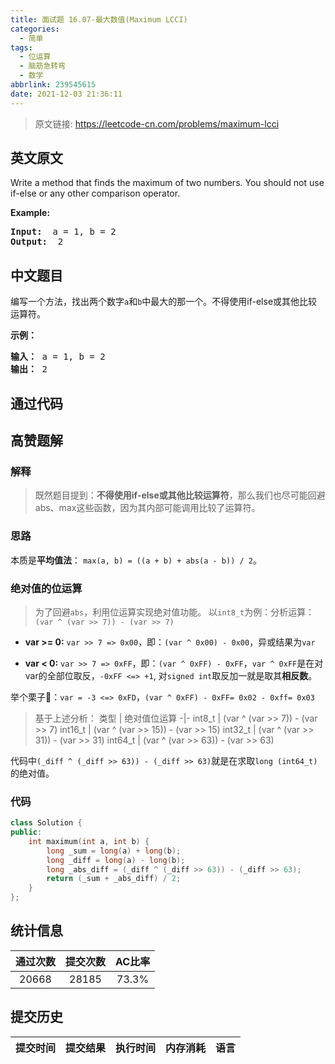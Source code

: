 ```yaml
---
title: 面试题 16.07-最大数值(Maximum LCCI)
categories:
  - 简单
tags:
  - 位运算
  - 脑筋急转弯
  - 数学
abbrlink: 239545615
date: 2021-12-03 21:36:11
---
```


> 原文链接: https://leetcode-cn.com/problems/maximum-lcci


## 英文原文
<div><p>Write a method that finds the maximum of two numbers. You should not use if-else or any other comparison operator.</p>

<p><strong>Example: </strong></p>

<pre>
<strong>Input: </strong> a = 1, b = 2
<strong>Output: </strong> 2
</pre>
</div>

## 中文题目
<div><p>编写一个方法，找出两个数字<code>a</code>和<code>b</code>中最大的那一个。不得使用if-else或其他比较运算符。</p>
<p><strong>示例：</strong></p>
<pre><strong>输入：</strong> a = 1, b = 2
<strong>输出：</strong> 2
</pre>
</div>

## 通过代码
<RecoDemo>
</RecoDemo>


## 高赞题解
### 解释
> 既然题目提到：**不得使用if-else或其他比较运算符**，那么我们也尽可能回避abs、max这些函数，因为其内部可能调用比较了运算符。

### 思路
本质是**平均值法**： `max(a, b) = ((a + b) + abs(a - b)) / 2`。

### 绝对值的位运算 
> 为了回避`abs`，利用位运算实现绝对值功能。
> 以`int8_t`为例：分析运算：`(var ^ (var >> 7)) - (var >> 7)`

- **var >= 0:** `var >> 7 => 0x00`，即：`(var ^ 0x00) - 0x00`，异或结果为`var`

- **var < 0:** `var >> 7 => 0xFF`，即：`(var ^ 0xFF) - 0xFF`，`var ^ 0xFF`是在对var的全部位取反，`-0xFF <=> +1`, 对`signed int`取反加一就是取其**相反数**。

举个栗子🌰：`var = -3 <=> 0xFD`，`(var ^ 0xFF) - 0xFF= 0x02 - 0xff= 0x03`
>
> 基于上述分析：
> 类型 | 绝对值位运算
> -|-
> int8_t | (var ^ (var >> 7)) - (var >> 7)
> int16_t | (var ^ (var >> 15)) - (var >> 15)
> int32_t | (var ^ (var >> 31)) - (var >> 31)
> int64_t | (var ^ (var >> 63)) - (var >> 63)
>
代码中`(_diff ^ (_diff >> 63)) - (_diff >> 63)`就是在求取`long (int64_t)`的绝对值。

### 代码
```cpp
class Solution {
public:
    int maximum(int a, int b) {
        long _sum = long(a) + long(b);
        long _diff = long(a) - long(b);
        long _abs_diff = (_diff ^ (_diff >> 63)) - (_diff >> 63);
        return (_sum + _abs_diff) / 2;
    }
};
```

## 统计信息
| 通过次数 | 提交次数 | AC比率 |
| :------: | :------: | :------: |
|    20668    |    28185    |   73.3%   |

## 提交历史
| 提交时间 | 提交结果 | 执行时间 |  内存消耗  | 语言 |
| :------: | :------: | :------: | :--------: | :--------: |

